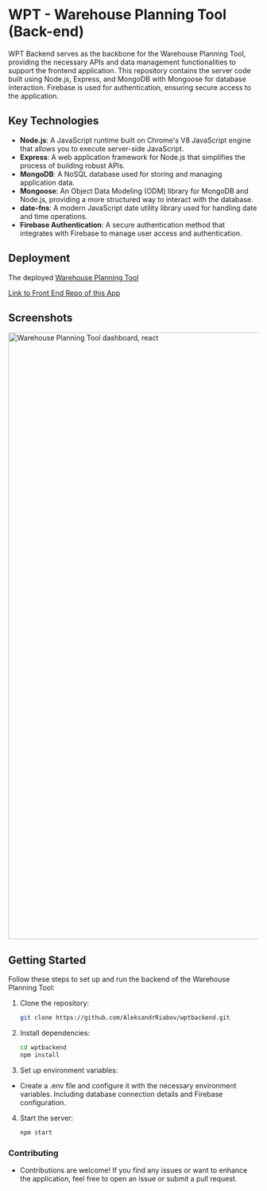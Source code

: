 # WPT - Warehouse Planning Tool (Back-end)

WPT Backend serves as the backbone for the Warehouse Planning Tool, providing the necessary APIs and data management functionalities to support the frontend application. This repository contains the server code built using Node.js, Express, and MongoDB with Mongoose for database interaction. Firebase is used for authentication, ensuring secure access to the application.

## Key Technologies

- **Node.js**: A JavaScript runtime built on Chrome's V8 JavaScript engine that allows you to execute server-side JavaScript.
- **Express**: A web application framework for Node.js that simplifies the process of building robust APIs.
- **MongoDB**: A NoSQL database used for storing and managing application data.
- **Mongoose**: An Object Data Modeling (ODM) library for MongoDB and Node.js, providing a more structured way to interact with the database.
- **date-fns**: A modern JavaScript date utility library used for handling date and time operations.
- **Firebase Authentication**: A secure authentication method that integrates with Firebase to manage user access and authentication.

## Deployment

The deployed [Warehouse Planning Tool](https://warehouse-planning-tool.onrender.com/) 

[Link to Front End Repo of this App](https://github.com/AleksandrRiabov/wpt)

## Screenshots
<img width="1219" alt="Warehouse Planning Tool dashboard, react" src="https://github.com/AleksandrRiabov/wpt/assets/61385379/451d3bc0-e894-4dfa-9ee8-d50f1a98027a">


## Getting Started

Follow these steps to set up and run the backend of the Warehouse Planning Tool:

1. Clone the repository:
   ```sh
   git clone https://github.com/AleksandrRiabov/wptbackend.git

2. Install dependencies:
   ```sh
   cd wptbackend
   npm install

3. Set up environment variables:
  - Create a .env file and configure it with the necessary environment variables. Including database connection details and Firebase configuration.

4. Start the server:
    ```sh
   npm start


### Contributing
 - Contributions are welcome! If you find any issues or want to enhance the application, feel free to open an issue or submit a pull request.   
  


